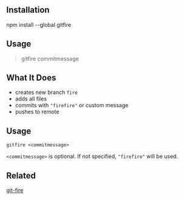 ## Installation
npm install --global gitfire

## Usage

> gitfire commitmessage
## What It Does

- creates new branch `fire`
- adds all files
- commits with `"firefire"` or custom message
- pushes to remote

## Usage

`gitfire <commitmessage>`

`<commitmessage>` is optional. If not specified, `"firefire"` will be used.

## Related
[git-fire](https://github.com/qw3rtman/git-fire)
